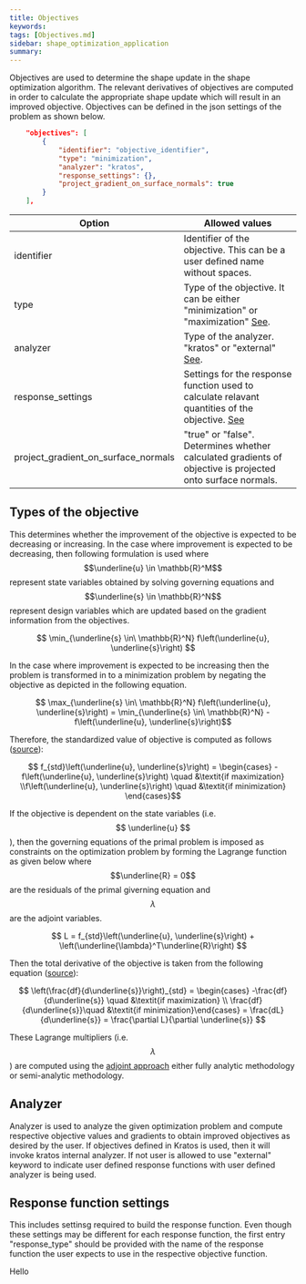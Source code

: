 ```yaml
---
title: Objectives
keywords: 
tags: [Objectives.md]
sidebar: shape_optimization_application
summary: 
---
```


Objectives are used to determine the shape update in the shape optimization algorithm. The relevant derivatives of objectives are computed in order to calculate the appropriate shape update which will result in an improved objective. Objectives can be defined in the json settings of the problem as shown below.

```json
    "objectives": [
        {
            "identifier": "objective_identifier",
            "type": "minimization",
            "analyzer": "kratos",
            "response_settings": {},
            "project_gradient_on_surface_normals": true
        }
    ],
```

| Option | Allowed values |
| ------------- | ------------- |
| identifier  | Identifier of the objective. This can be a user defined name without spaces.  |
| type  | Type of the objective. It can be either "minimization" or "maximization" [See](#types-of-the-objective). |
| analyzer  | Type of the analyzer. "kratos" or "external" [See](#analyzer).|
| response_settings  | Settings for the response function used to calculate relavant quantities of the objective. [See](#response-function-settings) |
| project_gradient_on_surface_normals  | "true" or "false". Determines whether calculated gradients of objective is projected onto surface normals.|

## Types of the objective

This determines whether the improvement of the objective is expected to be decreasing or increasing. In the case where improvement is expected to be decreasing, then following formulation is used where $$\underline{u} \in \mathbb{R}^M$$ represent state variables obtained by solving governing equations and $$\underline{s} \in \mathbb{R}^N$$ represent design variables which are updated based on the gradient information from the objectives.
<p align="center">$$ \min_{\underline{s} \in\ \mathbb{R}^N} f\left(\underline{u}, \underline{s}\right) $$</p>

In the case where improvement is expected to be increasing then the problem is transformed in to a minimization problem by negating the objective as depicted in the following equation.
<p align="center">$$ \max_{\underline{s} \in\ \mathbb{R}^N} f\left(\underline{u}, \underline{s}\right) =  \min_{\underline{s} \in\ \mathbb{R}^N} -f\left(\underline{u}, \underline{s}\right)$$</p>

Therefore, the standardized value of objective is computed as follows ([source](https://github.com/KratosMultiphysics/Kratos/blob/0048ec0790af5b356039ee4829d78ff0deb2d640/applications/ShapeOptimizationApplication/python_scripts/communicator_factory.py#L222)):
<p align="center">$$ f_{std}\left(\underline{u}, \underline{s}\right) = \begin{cases} -f\left(\underline{u}, \underline{s}\right) \quad &\textit{if maximization} \\f\left(\underline{u}, \underline{s}\right) \quad &\textit{if minimization} \end{cases}$$</p>

If the objective is dependent on the state variables (i.e. $$ \underline{u} $$), then the governing equations of the primal problem is imposed as constraints on the optimization problem by forming the Lagrange function as given below where $$\underline{R} = 0$$ are the residuals of the primal giverning equation and $$\lambda$$ are the adjoint variables.

<p align="center">$$ L = f_{std}\left(\underline{u}, \underline{s}\right) + \left(\underline{\lambda}^T\underline{R}\right) $$</p>

Then the total derivative of the objective is taken from the following equation ([source](https://github.com/KratosMultiphysics/Kratos/blob/0048ec0790af5b356039ee4829d78ff0deb2d640/applications/ShapeOptimizationApplication/python_scripts/communicator_factory.py#L239)):
<p align="center">$$ \left(\frac{df}{d\underline{s}}\right)_{std} = \begin{cases} -\frac{df}{d\underline{s}} \quad &\textit{if maximization} \\ \frac{df}{d\underline{s}}\quad &\textit{if minimization}\end{cases} = \frac{dL}{d\underline{s}} = \frac{\partial L}{\partial \underline{s}} $$</p>

These Lagrange multipliers (i.e. $$ \lambda $$) are computed using the [adjoint approach](../General/Sensitivity_Analysis/Adjoint_approach.html) either fully analytic methodology or semi-analytic methodology.

## Analyzer

Analyzer is used to analyze the given optimization problem and compute respective objective values and gradients to obtain improved objectives as desired by the user. If objectives defined in Kratos is used, then it will invoke kratos internal analyzer. If not user is allowed to use "external" keyword to indicate user defined response functions with user defined analyzer is being used.

## Response function settings

This includes settinsg required to build the response function. Even though these settings may be different for each response function, the first entry "response_type" should be provided with the name of the response function the user expects to use in the respective objective function.

Hello